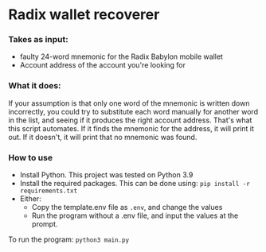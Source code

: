 # Radix wallet recoverer

### Takes as input:

- faulty 24-word mnemonic for the Radix Babylon mobile wallet
- Account address of the account you're looking for

### What it does:

If your assumption is that only one word of the mnemonic is written down incorrectly, you could try to substitute each word manually for another word in the list, and seeing if it produces the right account address. That's what this script automates. If it finds the mnemonic for the address, it will print it out. If it doesn't, it will print that no mnemonic was found.

### How to use

- Install Python. This project was tested on Python 3.9
- Install the required packages. This can be done using: `pip install -r requirements.txt`
- Either:
  - Copy the template.env file as `.env`, and change the values
  - Run the program without a .env file, and input the values at the prompt.

To run the program: `python3 main.py`
